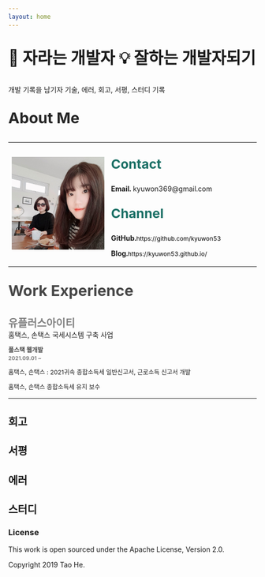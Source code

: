 ```yaml
---
layout: home
---
```


<p style="font-weight:bolder; font-size:2.325em;"> 🌱 자라는 개발자  💡 잘하는 개발자되기 </p>

개발 기록을 남기자 
기술, 에러, 회고, 서평, 스터디 기록 

<p style="color:rgb(36, 36, 36); font-weight:bold; font-size:2.175em;">  About Me </p>
<table style="border-collapse: collapse;">
<td style="width:40%;">
<img src="/assets/img/kyu.jpg" alt="프로필 사진"/>
</td>
<td>

<p style="color:rgb(24, 110, 100); font-weight:bold; font-size:1.875em;"> Contact </p>
<p><b>Email.</b> kyuwon369@gmail.com</p>

<p style="color:rgb(24, 110, 100); font-weight:bold; font-size:1.875em;"> Channel </p>
<p><b>GitHub.</b><a style="font-size:0.875em; color:black;">https://github.com/kyuwon53 </a></p>
<p><b>Blog.</b><a style="font-size:0.875em; color:black;">https://kyuwon53.github.io/</a></p>
</td>
</table>

<p style="color:rgb(70, 70, 70); font-weight:bolder; font-size:2.175em;">  Work Experience </p>
<div style="color:grey;  font-weight:bold; font-size:1.5em;">유플러스아이티</div>
홈택스, 손택스 국세시스템 구축 사업

<p style="color:rgb(70, 70, 70); font-weight:bold; font-size:0.875em;">풀스택 웹개발 <br> 
<span style="color:grey; font-size:0.875em;">2021.09.01 ~</span> 
</p>
<p style="font-size:0.875em;">홈택스, 손택스 : 2021귀속 종합소득세 일반신고서, 근로소득 신고서 개발 </p>
<p style="font-size:0.875em;">홈택스, 손택스 종합소득세 유지 보수</p>

<hr>


## 회고


## 서평


## 에러


## 스터디

### License

This work is open sourced under the Apache License, Version 2.0.

Copyright 2019 Tao He.

[1]: https://pages.github.com
[2]: https://pages.github.com/themes
[3]: https://github.com/sighingnow/jekyll-gitbook/fork
[4]: https://github.com/allejo/jekyll-toc
[5]: https://github.com/gitbook-plugins/gitbook-plugin-search-pro
[6]: https://github.com/rouge-ruby/rouge/tree/master/lib/rouge/themes
[7]: https://analytics.google.com/analytics/web/
[8]: https://www.cnzz.com/
